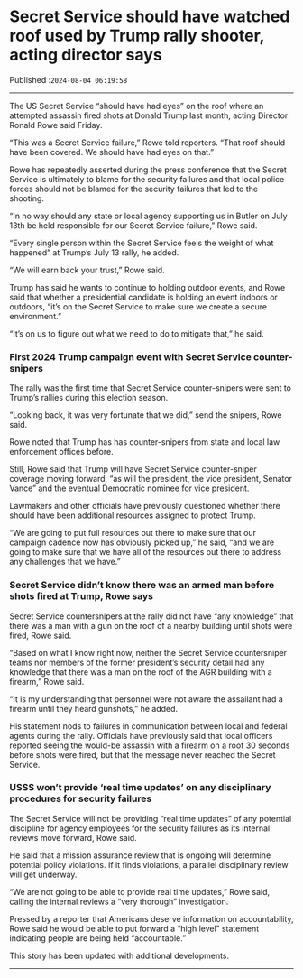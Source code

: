# Secret Service should have watched roof used by Trump rally shooter, acting director says

Published :`2024-08-04 06:19:58`

---

The US Secret Service “should have had eyes” on the roof where an attempted assassin fired shots at Donald Trump last month, acting Director Ronald Rowe said Friday.

“This was a Secret Service failure,” Rowe told reporters. “That roof should have been covered. We should have had eyes on that.”

Rowe has repeatedly asserted during the press conference that the Secret Service is ultimately to blame for the security failures and that local police forces should not be blamed for the security failures that led to the shooting.

“In no way should any state or local agency supporting us in Butler on July 13th be held responsible for our Secret Service failure,” Rowe said.

“Every single person within the Secret Service feels the weight of what happened” at Trump’s July 13 rally, he added.

“We will earn back your trust,” Rowe said.

Trump has said he wants to continue to holding outdoor events, and Rowe said that whether a presidential candidate is holding an event indoors or outdoors, “it’s on the Secret Service to make sure we create a secure environment.”

“It’s on us to figure out what we need to do to mitigate that,” he said.

### First 2024 Trump campaign event with Secret Service counter-snipers

The rally was the first time that Secret Service counter-snipers were sent to Trump’s rallies during this election season.

“Looking back, it was very fortunate that we did,” send the snipers, Rowe said.

Rowe noted that Trump has has counter-snipers from state and local law enforcement offices before.

Still, Rowe said that Trump will have Secret Service counter-sniper coverage moving forward, “as will the president, the vice president, Senator Vance” and the eventual Democratic nominee for vice president.

Lawmakers and other officials have previously questioned whether there should have been additional resources assigned to protect Trump.

“We are going to put full resources out there to make sure that our campaign cadence now has obviously picked up,” he said, “and we are going to make sure that we have all of the resources out there to address any challenges that we have.”

### Secret Service didn’t know there was an armed man before shots fired at Trump, Rowe says

Secret Service countersnipers at the rally did not have “any knowledge” that there was a man with a gun on the roof of a nearby building until shots were fired, Rowe said.

“Based on what I know right now, neither the Secret Service countersniper teams nor members of the former president’s security detail had any knowledge that there was a man on the roof of the AGR building with a firearm,” Rowe said.

“It is my understanding that personnel were not aware the assailant had a firearm until they heard gunshots,” he added.

His statement nods to failures in communication between local and federal agents during the rally. Officials have previously said that local officers reported seeing the would-be assassin with a firearm on a roof 30 seconds before shots were fired, but that the message never reached the Secret Service.

### USSS won’t provide ‘real time updates’ on any disciplinary procedures for security failures

The Secret Service will not be providing “real time updates” of any potential discipline for agency employees for the security failures as its internal reviews move forward, Rowe said.

He said that a mission assurance review that is ongoing will determine potential policy violations. If it finds violations, a parallel disciplinary review will get underway.

“We are not going to be able to provide real time updates,” Rowe said, calling the internal reviews a “very thorough” investigation.

Pressed by a reporter that Americans deserve information on accountability, Rowe said he would be able to put forward a “high level” statement indicating people are being held “accountable.”

This story has been updated with additional developments.

---


